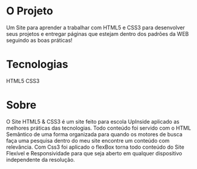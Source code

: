 # O Projeto
Um Site para aprender a trabalhar com HTML5 e CSS3 para desenvolver seus projetos e entregar páginas que estejam dentro dos padrões da WEB seguindo as boas práticas!

# Tecnologias
HTML5
CSS3

# Sobre
O Site HTML5 & CSS3 é um site feito para escola UpInside aplicado as melhores práticas das tecnologias.
Todo conteúdo foi servido com o HTML Semântico de uma forma organizada para quando os motores de busca faça uma pesquisa dentro do meu site encontre um conteúdo com relevância.
Com Css3 foi aplicado o flexBox torna todo conteúdo do Site Flexível e Responsividade para que seja aberto em qualquer dispositivo independente da resolução.


